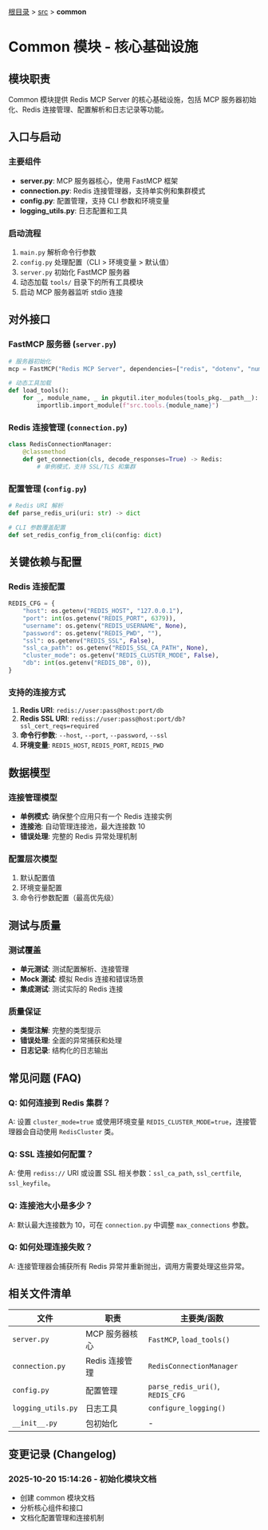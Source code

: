 [根目录](../../CLAUDE.md) > [src](../) > **common**

# Common 模块 - 核心基础设施

## 模块职责

Common 模块提供 Redis MCP Server 的核心基础设施，包括 MCP 服务器初始化、Redis 连接管理、配置解析和日志记录等功能。

## 入口与启动

### 主要组件
- **server.py**: MCP 服务器核心，使用 FastMCP 框架
- **connection.py**: Redis 连接管理器，支持单实例和集群模式
- **config.py**: 配置管理，支持 CLI 参数和环境变量
- **logging_utils.py**: 日志配置和工具

### 启动流程
1. `main.py` 解析命令行参数
2. `config.py` 处理配置（CLI > 环境变量 > 默认值）
3. `server.py` 初始化 FastMCP 服务器
4. 动态加载 `tools/` 目录下的所有工具模块
5. 启动 MCP 服务器监听 stdio 连接

## 对外接口

### FastMCP 服务器 (`server.py`)
```python
# 服务器初始化
mcp = FastMCP("Redis MCP Server", dependencies=["redis", "dotenv", "numpy"])

# 动态工具加载
def load_tools():
    for _, module_name, _ in pkgutil.iter_modules(tools_pkg.__path__):
        importlib.import_module(f"src.tools.{module_name}")
```

### Redis 连接管理 (`connection.py`)
```python
class RedisConnectionManager:
    @classmethod
    def get_connection(cls, decode_responses=True) -> Redis:
        # 单例模式，支持 SSL/TLS 和集群
```

### 配置管理 (`config.py`)
```python
# Redis URI 解析
def parse_redis_uri(uri: str) -> dict

# CLI 参数覆盖配置
def set_redis_config_from_cli(config: dict)
```

## 关键依赖与配置

### Redis 连接配置
```python
REDIS_CFG = {
    "host": os.getenv("REDIS_HOST", "127.0.0.1"),
    "port": int(os.getenv("REDIS_PORT", 6379)),
    "username": os.getenv("REDIS_USERNAME", None),
    "password": os.getenv("REDIS_PWD", ""),
    "ssl": os.getenv("REDIS_SSL", False),
    "ssl_ca_path": os.getenv("REDIS_SSL_CA_PATH", None),
    "cluster_mode": os.getenv("REDIS_CLUSTER_MODE", False),
    "db": int(os.getenv("REDIS_DB", 0)),
}
```

### 支持的连接方式
1. **Redis URI**: `redis://user:pass@host:port/db`
2. **Redis SSL URI**: `rediss://user:pass@host:port/db?ssl_cert_reqs=required`
3. **命令行参数**: `--host`, `--port`, `--password`, `--ssl`
4. **环境变量**: `REDIS_HOST`, `REDIS_PORT`, `REDIS_PWD`

## 数据模型

### 连接管理模型
- **单例模式**: 确保整个应用只有一个 Redis 连接实例
- **连接池**: 自动管理连接池，最大连接数 10
- **错误处理**: 完整的 Redis 异常处理机制

### 配置层次模型
1. 默认配置值
2. 环境变量配置
3. 命令行参数配置（最高优先级）

## 测试与质量

### 测试覆盖
- **单元测试**: 测试配置解析、连接管理
- **Mock 测试**: 模拟 Redis 连接和错误场景
- **集成测试**: 测试实际的 Redis 连接

### 质量保证
- **类型注解**: 完整的类型提示
- **错误处理**: 全面的异常捕获和处理
- **日志记录**: 结构化的日志输出

## 常见问题 (FAQ)

### Q: 如何连接到 Redis 集群？
A: 设置 `cluster_mode=true` 或使用环境变量 `REDIS_CLUSTER_MODE=true`，连接管理器会自动使用 `RedisCluster` 类。

### Q: SSL 连接如何配置？
A: 使用 `rediss://` URI 或设置 SSL 相关参数：`ssl_ca_path`, `ssl_certfile`, `ssl_keyfile`。

### Q: 连接池大小是多少？
A: 默认最大连接数为 10，可在 `connection.py` 中调整 `max_connections` 参数。

### Q: 如何处理连接失败？
A: 连接管理器会捕获所有 Redis 异常并重新抛出，调用方需要处理这些异常。

## 相关文件清单

| 文件 | 职责 | 主要类/函数 |
|------|------|-------------|
| `server.py` | MCP 服务器核心 | `FastMCP`, `load_tools()` |
| `connection.py` | Redis 连接管理 | `RedisConnectionManager` |
| `config.py` | 配置管理 | `parse_redis_uri()`, `REDIS_CFG` |
| `logging_utils.py` | 日志工具 | `configure_logging()` |
| `__init__.py` | 包初始化 | - |

## 变更记录 (Changelog)

### 2025-10-20 15:14:26 - 初始化模块文档
- 创建 common 模块文档
- 分析核心组件和接口
- 文档化配置管理和连接机制